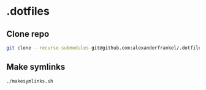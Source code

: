# .dotfiles

## Clone repo
```sh
git clone --recurse-submodules git@github.com:alexanderfrankel/.dotfiles.git
```

## Make symlinks
```sh
./makesymlinks.sh
```

